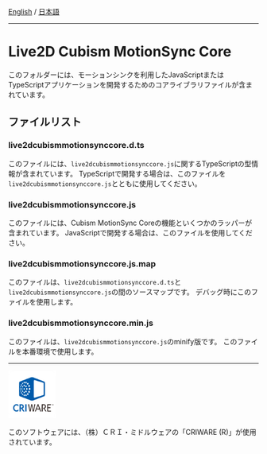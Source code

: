 [English](README.md) / [日本語](README.ja.md)

---

# Live2D Cubism MotionSync Core

このフォルダーには、モーションシンクを利用したJavaScriptまたはTypeScriptアプリケーションを開発するためのコアライブラリファイルが含まれています。


## ファイルリスト

### live2dcubismmotionsynccore.d.ts

このファイルには、`live2dcubismmotionsynccore.js`に関するTypeScriptの型情報が含まれています。
TypeScriptで開発する場合は、このファイルを`live2dcubismmotionsynccore.js`とともに使用してください。

### live2dcubismmotionsynccore.js

このファイルには、Cubism MotionSync Coreの機能といくつかのラッパーが含まれています。
JavaScriptで開発する場合は、このファイルを使用してください。

### live2dcubismmotionsynccore.js.map

このファイルは、`live2dcubismmotionsynccore.d.ts`と`live2dcubismmotionsynccore.js`の間のソースマップです。
デバッグ時にこのファイルを使用します。

### live2dcubismmotionsynccore.min.js

このファイルは、`live2dcubismmotionsynccore.js`のminify版です。
このファイルを本番環境で使用します。

---

[![CRIWARE for Games](CRIWARELOGO_1.png)](https://game.criware.jp/)

このソフトウェアには、（株）ＣＲＩ・ミドルウェアの「CRIWARE (R)」が使用されています。
